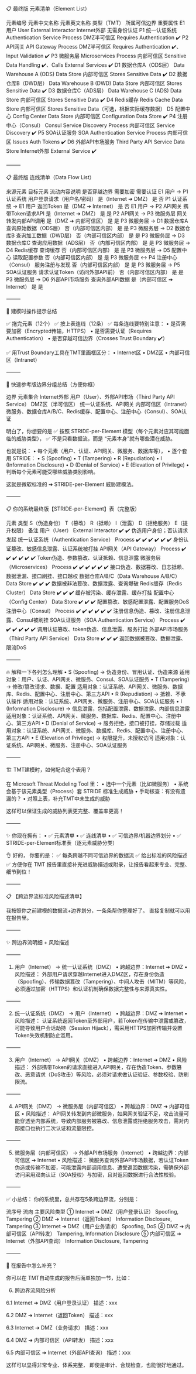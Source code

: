 📋 最终版 元素清单（Element List）

元素编号 元素中文名称 元素英文名称 类型（TMT） 所属可信边界 重要属性
E1 用户 User External Interactor Internet外部 无需身份认证
P1 统一认证系统 Authentication Service Process DMZ半可信区 Requires Authentication ✔️
P2 API网关 API Gateway Process DMZ半可信区 Requires Authentication ✔️、Input Validation ✔️
P3 微服务层 Microservices Process 内部可信区 Sensitive Data Handling ✔️、Calls External Services ✔️
D1 数据仓库A（ODS层） Data Warehouse A (ODS) Data Store 内部可信区 Stores Sensitive Data ✔️
D2 数据仓库B（DWD层） Data Warehouse B (DWD) Data Store 内部可信区 Stores Sensitive Data ✔️
D3 数据仓库C（ADS层） Data Warehouse C (ADS) Data Store 内部可信区 Stores Sensitive Data ✔️
D4 Redis缓存 Redis Cache Data Store 内部可信区 Stores Sensitive Data（可选，根据实际缓存数据）
D5 配置中心 Config Center Data Store 内部可信区 Configuration Data Store ✔️
P4 注册中心（Consul） Consul Service Discovery Process 内部可信区 Service Discovery ✔️
P5 SOA认证服务 SOA Authentication Service Process 内部可信区 Issues Auth Tokens ✔️
D6 外部API市场服务 Third Party API Service Data Store Internet外部 External Service ✔️

⸻

📋 最终版 连线清单（Data Flow List）

来源元素 目标元素 流动内容说明 是否穿越边界 需要加密 需要认证
E1 用户 → P1 认证系统 用户登录请求（用户名/密码） 是（Internet ➔ DMZ） 是 否
P1 认证系统 → E1 用户 返回Token 是（DMZ ➔ Internet） 是 否
E1 用户 → P2 API网关 携带Token请求API 是（Internet ➔ DMZ） 是 是
P2 API网关 → P3 微服务层 网关转发内部API调用 是（DMZ ➔ 内部可信区） 是 是
P3 微服务层 → D1 数据仓库A 查询原始数据（ODS层） 否（内部可信区内部） 是 是
P3 微服务层 → D2 数据仓库B 查询加工数据（DWD层） 否（内部可信区内部） 是 是
P3 微服务层 → D3 数据仓库C 查询应用数据（ADS层） 否（内部可信区内部） 是 是
P3 微服务层 → D4 Redis缓存 查询缓存 否（内部可信区内部） 是 是
P3 微服务层 → D5 配置中心 读取配置参数 否（内部可信区内部） 是 是
P3 微服务层 ↔ P4 注册中心（Consul） 服务注册与发现 否（内部可信区内部） 是 是
P3 微服务层 → P5 SOA认证服务 请求认证Token（访问外部API前） 否（内部可信区内部） 是 是
P3 微服务层 → D6 外部API市场服务 查询外部API数据 是（内部可信区 ➔ Internet） 是 是

⸻

🧠 建模时操作提示总结

✅ 拖完元素（12个）
✅ 按上表连线（12条）
✅ 每条连线要特别注意：
• 是否需要加密（Encrypted传输，HTTPS）
• 是否需要认证（Requires Authentication）
• 是否穿越可信边界（Crosses Trust Boundary ✔️）

✅ 用Trust Boundary工具在TMT里画框区分：
• Internet区
• DMZ区
• 内部可信区（Intranet）

⸻

📌 快速参考版边界分组总结（方便你框）

边界 元素集合
Internet外部 用户（User）、外部API市场（Third Party API Service）
DMZ区（半可信区） 统一认证系统、API网关
内部可信区（Intranet） 微服务、数据仓库A/B/C、Redis缓存、配置中心、注册中心（Consul）、SOA认证

明白了，你想要的是
✅ 按照 STRIDE-per-Element 模型（每个元素对应其可能面临的威胁类型），
✅ 不是只看数据流，而是 “元素本身”就有哪些潜在威胁。

也就是说：
• 每个元素（用户、认证、API网关、微服务、数据库等），
• 逐个套用 STRIDE：
• S (Spoofing)
• T (Tampering)
• R (Repudiation)
• I (Information Disclosure)
• D (Denial of Service)
• E (Elevation of Privilege)
• 判断每个元素可能受哪些威胁类别影响。

这就是微软标准的 ➔ STRIDE-per-Element 威胁建模法。

⸻

📋 你的系统最终版【STRIDE-per-Element】表（完整版）

元素 类型 S（伪造身份） T（篡改） R（抵赖） I（泄露） D（拒绝服务） E（提升权限） 备注
用户（User） External Interactor ✔️ ✔️ 伪造用户身份；否认请求发起
统一认证系统（Authentication Service） Process ✔️ ✔️ ✔️ ✔️ ✔️ ✔️ 身份认证篡改、敏感信息泄露、认证系统被打挂
API网关（API Gateway） Process ✔️ ✔️ ✔️ ✔️ ✔️ ✔️ Token伪造、参数篡改、认证抵赖、信息泄露
微服务层（Microservices） Process ✔️ ✔️ ✔️ ✔️ ✔️ ✔️ 接口伪造、数据篡改、日志抵赖、数据泄漏、接口刷挂、接口越权
数据仓库A/B/C（Data Warehouse A/B/C） Data Store ✔️ ✔️ ✔️ 数据被非法篡改、数据泄露、查询爆破
Redis缓存（Redis Cluster） Data Store ✔️ ✔️ ✔️ 缓存被污染、缓存泄露、缓存打挂
配置中心（Config Center） Data Store ✔️ ✔️ ✔️ 配置篡改、敏感配置泄露、配置服务DoS
注册中心（Consul） Process ✔️ ✔️ ✔️ ✔️ ✔️ ✔️ 注册信息伪造、篡改、注册信息泄露、Consul被刷挂
SOA认证服务（SOA Authentication Service） Process ✔️ ✔️ ✔️ ✔️ ✔️ ✔️ 调用认证篡改、token伪造、信息泄露、服务打挂
外部API市场服务（Third Party API Service） Data Store ✔️ ✔️ ✔️ 返回数据被篡改、数据泄露、限流DoS

⸻

🔥 解释一下各列怎么理解
• S (Spoofing)
→ 伪造身份、冒用认证、伪造来源
适用对象：用户、认证、API网关、微服务、Consul、SOA认证服务
• T (Tampering)
→ 修改/篡改请求、数据、配置
适用对象：认证系统、API网关、微服务、数据库、Redis、配置中心、注册中心、第三方API
• R (Repudiation)
→ 抵赖、不承认操作
适用对象：认证系统、API网关、微服务、注册中心、SOA认证服务
• I (Information Disclosure)
→ 信息泄露，包括配置泄露、数据泄露、内部信息泄露
适用对象：认证系统、API网关、微服务、数据库、Redis、配置中心、注册中心、第三方API
• D (Denial of Service)
→ 服务拒绝，接口被打挂，存储过载
适用对象：认证系统、API网关、微服务、数据库、Redis、配置中心、注册中心、第三方API
• E (Elevation of Privilege)
→ 权限提升，未授权访问
适用对象：认证系统、API网关、微服务、注册中心、SOA认证服务

⸻

🏗️ TMT建模时，如何配合这个表用？

在 Microsoft Threat Modeling Tool 里：
• 选中一个元素（比如微服务）
• 系统会基于该元素类型（Process）套 STRIDE 标准生成威胁
• 手动核查：有没有遗漏的？
• 对照上表，补充TMT中未生成的威胁

这样可以保证生成的威胁列表更完整、覆盖率更高！

⸻

✨ 你现在拥有：
• ✅ 元素清单
• ✅ 连线清单
• ✅ 可信边界/机器边界划分
• ✅ STRIDE-per-Element标准表（逐元素威胁分类）

👌 好的，
你要的是：
✅ 每条跨越不同可信边界的数据流
✅ 给出标准的风险描述
✅ 方便你在 TMT 报告里直接补充进威胁描述或附录，让报告看起来专业、完整、细节到位！

⸻

📋 【跨边界流标准风险描述清单】

我按照你之前建模的数据流+边界划分，一条条帮你整理好了。
直接复制就可以用在报告里。

⸻

✨ 跨边界流明细 + 风险描述

⸻

1. 用户（Internet） → 统一认证系统（DMZ）
   • 跨越边界：Internet ➔ DMZ
   • 风险描述：
   外部用户请求穿越Internet进入DMZ区，存在身份伪造（Spoofing）、传输数据篡改（Tampering）、中间人攻击（MITM）等风险，必须通过加密（HTTPS）和认证机制确保数据完整性与来源真实性。

⸻

2. 统一认证系统（DMZ） → 用户（Internet）
   • 跨越边界：DMZ ➔ Internet
   • 风险描述：
   认证系统返回Token至外部用户，若Token在传输中泄露或篡改，可能导致用户会话劫持（Session Hijack），需采用HTTPS加密传输并设置Token失效机制防止滥用。

⸻

3. 用户（Internet） → API网关（DMZ）
   • 跨越边界：Internet ➔ DMZ
   • 风险描述：
   外部携带Token的请求直接进入API网关，存在伪造Token、参数篡改、恶意请求（DoS攻击）等风险，必须对请求做认证验证、参数校验、防刷限流。

⸻

4. API网关（DMZ） → 微服务层（内部可信区）
   • 跨越边界：DMZ ➔ 内部可信区
   • 风险描述：
   API网关转发到内部微服务，如果网关验证不足，攻击流量可能穿透至内部系统，导致内部服务被篡改、信息泄露或拒绝服务攻击，需对内部接口也执行二次认证和流量限控。

⸻

5. 微服务层（内部可信区） → 外部API市场服务（Internet）
   • 跨越边界：内部可信区 ➔ Internet
   • 风险描述：
   微服务查询外部API市场数据，若认证Token伪造或传输不加密，可能泄露内部调用信息、遭受返回数据污染，需确保外部访问采用双向认证（SOA授权）与加密，且对返回数据进行合法性校验。

⸻

✅ 小总结：
你的系统里，总共存在5条跨边界流，分别是：

流序号 流向 主要风险类型
① Internet ➔ DMZ（用户登录认证） Spoofing, Tampering
② DMZ ➔ Internet（返回Token） Information Disclosure, Tampering
③ Internet ➔ DMZ（用户业务请求） Spoofing, DoS
④ DMZ ➔ 内部可信区（API转发） Tampering, Information Disclosure
⑤ 内部可信区 ➔ Internet（外部API查询） Information Disclosure, Tampering

⸻

📑 在报告中怎么补充？

你可以在 TMT自动生成的报告后面单独加一节，比如：

6. 跨边界流风险分析

6.1 Internet ➔ DMZ（用户登录认证）
描述：xxx

6.2 DMZ ➔ Internet（返回Token）
描述：xxx

6.3 Internet ➔ DMZ（业务请求）
描述：xxx

6.4 DMZ ➔ 内部可信区（API转发）
描述：xxx

6.5 内部可信区 ➔ Internet（外部API查询）
描述：xxx

这样可以显得非常专业、体系完整，
即使是审计、合规检查，也能很好地通过。
